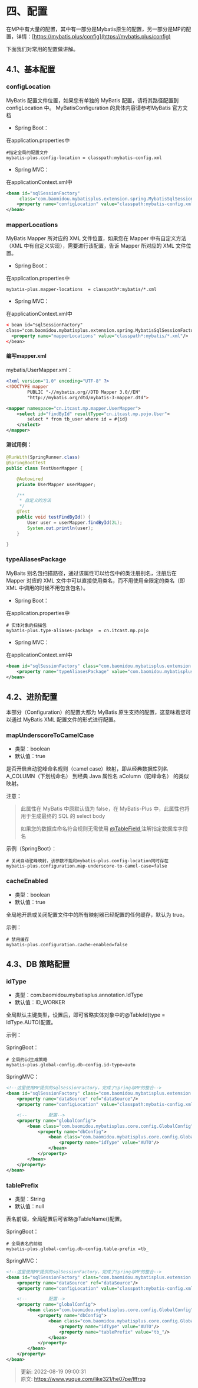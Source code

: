 # 四、配置

在MP中有大量的配置，其中有一部分是Mybatis原生的配置，另一部分是MP的配置，详情：[https://mybatis.plus/config](https://mybatis.plus/config)



下面我们对常用的配置做讲解。



## 4.1、基本配置


### configLocation


MyBatis 配置文件位置，如果您有单独的 MyBatis 配置，请将其路径配置到 configLocation 中。 MyBatisConfiguration 的具体内容请参考MyBatis 官方文档



+ Spring Boot：



在application.properties中



```properties
#指定全局的配置文件
mybatis-plus.config-location = classpath:mybatis-config.xml
```



+ Spring MVC：



在applicationContext.xml中



```xml
<bean id="sqlSessionFactory"
	 class="com.baomidou.mybatisplus.extension.spring.MybatisSqlSessionFactoryBean">
    <property name="configLocation" value="classpath:mybatis-config.xml"/>
</bean>
```



### mapperLocations


MyBatis Mapper 所对应的 XML 文件位置，如果您在 Mapper 中有自定义方法（XML 中有自定义实现），需要进行该配置，告诉 Mapper 所对应的 XML 文件位置。



+ Spring Boot：



在application.properties中



```properties
mybatis-plus.mapper-locations  = classpath*:mybatis/*.xml
```



+ Spring MVC：



在applicationContext.xml中



```xml
< bean id="sqlSessionFactory"
class="com.baomidou.mybatisplus.extension.spring.MybatisSqlSessionFactoryBean">
  <property name="mapperLocations" value="classpath*:mybatis/*.xml"/>
</bean>
```



#### 编写mapper.xml


mybatis/UserMapper.xml：



```xml
<?xml version="1.0" encoding="UTF-8" ?>
<!DOCTYPE mapper
        PUBLIC "-//mybatis.org//DTD Mapper 3.0//EN"
        "http://mybatis.org/dtd/mybatis-3-mapper.dtd">

<mapper namespace="cn.itcast.mp.mapper.UserMapper">
    <select id="findById" resultType="cn.itcast.mp.pojo.User">
        select * from tb_user where id = #{id}
    </select>
</mapper>
```



#### 测试用例：


```java
@RunWith(SpringRunner.class)
@SpringBootTest
public class TestUserMapper {

    @Autowired
    private UserMapper userMapper;

    /**
     * 自定义的方法
     */
    @Test
    public void testFindById() {
        User user = userMapper.findById(2L);
        System.out.println(user);
    }

}
```



### typeAliasesPackage


MyBaits 别名包扫描路径，通过该属性可以给包中的类注册别名，注册后在 Mapper 对应的 XML 文件中可以直接使用类名，而不用使用全限定的类名（即 XML 中调用的时候不用包含包名）。



+ Spring Boot：



在application.properties中



```properties
# 实体对象的扫描包
mybatis-plus.type-aliases-package  = cn.itcast.mp.pojo
```



+ Spring MVC：



在applicationContext.xml中



```xml
<bean id="sqlSessionFactory" class="com.baomidou.mybatisplus.extension.spring.MybatisSqlSessionFactoryBean">
    <property name="typeAliasesPackage" value="com.baomidou.mybatisplus.samples.quickstart.entity"/>
</bean>
```



## 4.2、进阶配置


本部分（Configuration）的配置大都为 MyBatis 原生支持的配置，这意味着您可以通过 MyBatis XML 配置文件的形式进行配置。



### mapUnderscoreToCamelCase


+ 类型：boolean
+ 默认值：true



是否开启自动驼峰命名规则（camel case）映射，即从经典数据库列名 A_COLUMN（下划线命名） 到经典 Java 属性名 aColumn（驼峰命名） 的类似映射。



注意：



> 此属性在 MyBatis 中原默认值为 false，在 MyBatis-Plus 中，此属性也将用于生成最终的 SQL 的 select body
>
>  
>
> 如果您的数据库命名符合规则无需使用 [@TableField ](/TableField ) 注解指定数据库字段名 
>



示例（SpringBoot）：



```properties
# 关闭自动驼峰映射，该参数不能和mybatis-plus.config-location同时存在
mybatis-plus.configuration.map-underscore-to-camel-case=false
```



### cacheEnabled


+ 类型：boolean
+ 默认值：true



全局地开启或关闭配置文件中的所有映射器已经配置的任何缓存，默认为 true。



示例：



```properties
# 禁用缓存
mybatis-plus.configuration.cache-enabled=false
```



## 4.3、DB 策略配置


### idType


+ 类型：com.baomidou.mybatisplus.annotation.IdType
+ 默认值：ID_WORKER



全局默认主键类型，设置后，即可省略实体对象中的@TableId(type  = IdType.AUTO)配置。 



示例：



SpringBoot：



```properties
# 全局的id生成策略
mybatis-plus.global-config.db-config.id-type=auto
```



SpringMVC：



```xml
<!--这里使用MP提供的sqlSessionFactory，完成了Spring与MP的整合-->
<bean id="sqlSessionFactory" class="com.baomidou.mybatisplus.extension.spring.MybatisSqlSessionFactoryBean">
    <property name="dataSource" ref="dataSource"/>
    <property name="configLocation" value="classpath:mybatis-config.xml"/>

    <!--        配置-->
    <property name="globalConfig">
        <bean class="com.baomidou.mybatisplus.core.config.GlobalConfig">
            <property name="dbConfig">
                <bean class="com.baomidou.mybatisplus.core.config.GlobalConfig$DbConfig">
                    <property name="idType" value="AUTO"/>
                </bean>
            </property>
        </bean>
    </property>
</bean>
```



### tablePrefix


+ 类型：String
+ 默认值：null



表名前缀，全局配置后可省略@TableName()配置。



SpringBoot：



```properties
# 全局表名的前缀
mybatis-plus.global-config.db-config.table-prefix =tb_
```



SpringMVC：



```xml
<!--这里使用MP提供的sqlSessionFactory，完成了Spring与MP的整合-->
<bean id="sqlSessionFactory" class="com.baomidou.mybatisplus.extension.spring.MybatisSqlSessionFactoryBean">
    <property name="dataSource" ref="dataSource"/>
    <property name="configLocation" value="classpath:mybatis-config.xml"/>

    <!--        配置-->
    <property name="globalConfig">
        <bean class="com.baomidou.mybatisplus.core.config.GlobalConfig">
            <property name="dbConfig">
                <bean class="com.baomidou.mybatisplus.core.config.GlobalConfig$DbConfig">
                    <property name="idType" value="AUTO"/>
                    <property name="tablePrefix" value="tb_"/>
                </bean>
            </property>
        </bean>
    </property>
</bean>
```





> 更新: 2022-08-19 09:00:31  
> 原文: <https://www.yuque.com/like321/he07pe/lffrxg>